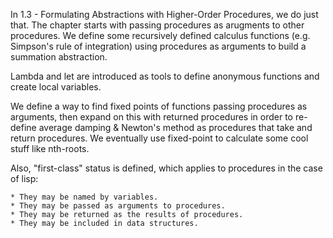 In 1.3 - Formulating Abstractions with Higher-Order Procedures, we do just that.  The chapter starts with passing procedures as arugments to other procedures.  We define some recursively defined calculus functions (e.g. Simpson's rule of integration) using procedures as arguments to build a summation abstraction.

Lambda and let are introduced as tools to define anonymous functions and create local variables.

We define a way to find fixed points of functions passing procedures as arguments, then expand on this with returned procedures in order to re-define average damping & Newton's method as procedures that take and return procedures.  We eventually use fixed-point to calculate some cool stuff like nth-roots.

Also, "first-class" status is defined, which applies to procedures in the case of lisp:

	* They may be named by variables.
	* They may be passed as arguments to procedures.
	* They may be returned as the results of procedures.
	* They may be included in data structures.